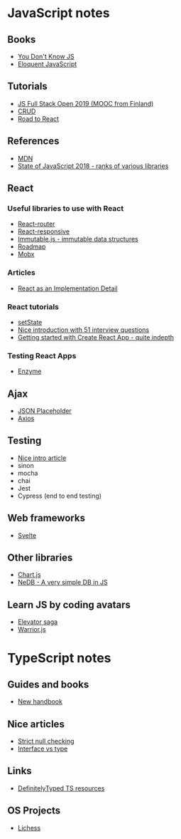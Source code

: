 # JavaScript notes

## Books

* [You Don't Know JS](https://github.com/getify/You-Dont-Know-JS)
* [Eloquent JavaScript](https://eloquentjavascript.net/)

## Tutorials

* [JS Full Stack Open 2019 (MOOC from Finland)](https://fullstackopen.com/en/)
* [CRUD](https://en.wikipedia.org/wiki/Create,_read,_update_and_delete)
* [Road to React](https://roadtoreact.com)

## References

* [MDN](https://developer.mozilla.org/en-US/docs/Web)
* [State of JavaScript 2018 - ranks of various libraries](https://2018.stateofjs.com/front-end-frameworks/other-libraries/)

## React

### Useful libraries to use with React

* [React-router](https://reacttraining.com/react-router/web/guides/quick-start)
* [React-responsive](https://github.com/contra/react-responsive)
* [Immutable.js - immutable data structures](https://github.com/immutable-js/immutable-js)
* [Roadmap](https://reacttraining.com/courses/)
* [Mobx](https://github.com/mobxjs/mobx)

### Articles

* [React as an Implementation Detail](https://chriskiehl.com/article/react-as-an-implementation-detail)

### React tutorials

* [setState](https://www.freecodecamp.org/news/get-pro-with-react-setstate-in-10-minutes-d38251d1c781/)
* [Nice introduction with 51 interview questions](https://www.opencodez.com/reactjs/reactjs-an-introduction.htm)
* [Getting started with Create React App - quite indepth](https://blog.logrocket.com/getting-started-with-create-react-app-d93147444a27/)

### Testing React Apps
* [Enzyme](https://airbnb.io/enzyme/)

## Ajax

* [JSON Placeholder](https://jsonplaceholder.typicode.com/)
* [Axios](https://github.com/axios/axios)

## Testing

* [Nice intro article](https://medium.com/feedzaitech/javascript-and-react-unit-tests-basics-324e93dfc64c)
* sinon
* mocha
* chai
* Jest
* Cypress (end to end testing)

## Web frameworks

* [Svelte](https://svelte.dev/)

## Other libraries

* [Chart.js](https://www.chartjs.org/)
* [NeDB - A very simple DB in JS](https://github.com/louischatriot/nedb)

## Learn JS by coding avatars

* [Elevator saga](https://play.elevatorsaga.com/)
* [Warrior.js](https://warrior.js.org/)

# TypeScript notes

## Guides and books

* [New handbook](https://microsoft.github.io/TypeScript-New-Handbook/everything/)

## Nice articles

* [Strict null checking](https://github.com/mjbvz/vscode-strict-null-check-migration-tools)
* [Interface vs type](https://pawelgrzybek.com/typescript-interface-vs-type/)

## Links

* [DefinitelyTyped TS resources](http://definitelytyped.org/directory/learn.html)

## OS Projects

* [Lichess](https://github.com/ornicar/lila/tree/master/ui)
